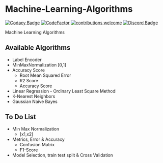 # Machine-Learning-Algorithms
[![Codacy Badge](https://api.codacy.com/project/badge/Grade/66cbfc3c5cd54da1bb5a923a3afb35d1)](https://app.codacy.com/app/MadeYoga/ML-Algos?utm_source=github.com&utm_medium=referral&utm_content=MadeYoga/ML-Algos&utm_campaign=Badge_Grade_Dashboard)
[![CodeFactor](https://www.codefactor.io/repository/github/madeyoga/ml-algos/badge/master)](https://www.codefactor.io/repository/github/madeyoga/ml-algos/overview/master)
[![contributions welcome](https://img.shields.io/badge/contributions-welcome-brightgreen.svg?style=flat)](https://github.com/MadeYoga/ML-Algos/issues)
[![Discord Badge](https://discordapp.com/api/guilds/458296099049046018/embed.png)](https://discord.gg/Y8sB4ay)

Machine Learning Algorithms

## Available Algorithms
- Label Encoder
- MinMaxNormalization [0,1]
- Accuracy Score
  - Root Mean Squared Error 
  - R2 Score 
  - Accuracy Score 
- Linear Regression - Ordinary Least Square Method
- K-Nearest Neighbors
- Gaussian Naive Bayes

## To Do List
- Min Max Normalization  
  - [x1,x2]
- Metrics, Error & Accuracy
  - Confusion Matrix
  - F1-Score
- Model Selection, train test split & Cross Validation
